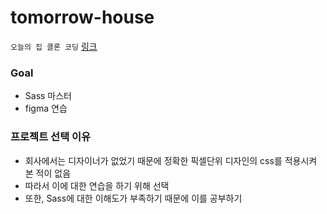 # tomorrow-house
`오늘의 집 클론 코딩` 
[링크](https://ohou.se/store?utm_source=brand_google&utm_medium=cpc&utm_campaign=commerce&utm_content=e&utm_term=%EC%98%A4%EB%8A%98%EC%9D%98%EC%A7%91&source=14&affect_type=UtmUrl&gclid=CjwKCAiAvriMBhAuEiwA8Cs5lUMhkWd4qYcGwHcV5XDjrnpMYjHGL_VAdZlBY30bf2GLsvNQxaH5vBoCN_cQAvD_BwE)

### Goal
- Sass 마스터
- figma 연습

### 프로젝트 선택 이유
- 회사에서는 디자이너가 없었기 때문에 정확한 픽셀단위 디자인의 css를 적용시켜 본 적이 없음
- 따라서 이에 대한 연습을 하기 위해 선택
- 또한, Sass에 대한 이해도가 부족하기 때문에 이를 공부하기 
